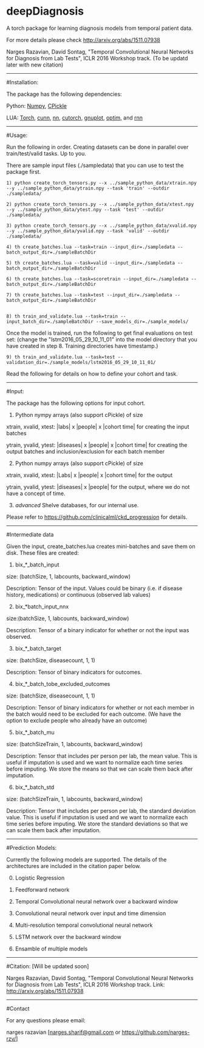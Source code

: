 # deepDiagnosis
A torch package for learning diagnosis models from temporal patient data.

For more details please check http://arxiv.org/abs/1511.07938 

Narges Razavian, David Sontag, "Temporal Convolutional Neural Networks for Diagnosis from Lab Tests", ICLR 2016 Workshop track. (To be updatd later with new citation)

----------------------------------------------------
#Installation:

The package has the following dependencies:

Python: [Numpy](http://www.scipy.org/scipylib/download.html), [CPickle](https://pymotw.com/2/pickle/)

LUA: [Torch](http://torch.ch/docs/getting-started.html), [cunn](https://github.com/torch/cunn), [nn](https://github.com/torch/nn), [cutorch](https://github.com/torch/cutorch), [gnuplot](https://github.com/torch/gnuplot), [optim](https://github.com/torch/optim), and [rnn](https://github.com/Element-Research/rnn)

----------------------------------------------------
#Usage:


Run the following in order. Creating datasets can be done in parallel over train/test/valid tasks. Up to you.

There are sample input files (./sampledata) that you can use to test the package first.


	1) python create_torch_tensors.py --x ../sample_python_data/xtrain.npy --y ../sample_python_data/ytrain.npy --task 'train' --outdir ./sampledata/

	2) python create_torch_tensors.py --x ../sample_python_data/xtest.npy --y ../sample_python_data/ytest.npy --task 'test' --outdir ./sampledata/

	3) python create_torch_tensors.py --x ../sample_python_data/xvalid.npy --y ../sample_python_data/yvalid.npy --task 'valid' --outdir ./sampledata/

	4) th create_batches.lua --task=train --input_dir=./sampledata --batch_output_dir=./sampleBatchDir 

	5) th create_batches.lua --task=valid --input_dir=./sampledata --batch_output_dir=./sampleBatchDir 

	6) th create_batches.lua --task=scoretrain --input_dir=./sampledata --batch_output_dir=./sampleBatchDir 

	7) th create_batches.lua --task=test --input_dir=./sampledata --batch_output_dir=./sampleBatchDir


	8) th train_and_validate.lua --task=train --input_batch_dir=./sampleBatchDir --save_models_dir=./sample_models/


Once the model is trained, run the following to get final evaluations on test set: (change the "lstm2016_05_29_10_11_01" into the model directory that you have created in step 8. Training directories have timestamp.)


	9) th train_and_validate.lua --task=test --validation_dir=./sample_models/lstm2016_05_29_10_11_01/

Read the following for details on how to define your cohort and task.

----------------------------------------------------
#Input: 


The package has the following options for input cohort.


1) Python nympy arrays (also support cPickle) of size 

xtrain, xvalid, xtest: |labs| x |people| x |cohort time| for creating the input batches
	
ytrain, yvalid, ytest: |diseases| x |people| x |cohort time| for creating the output batches and inclusion/exclusion for each batch member

	
2) Python numpy arrays (also support cPickle) of size

xtrain, xvalid, xtest: |Labs| x |people| x |cohort time| for the output
	
ytrain, yvalid, ytest: |diseases| x |people| for the output, where we do not have a concept of time.


3) *advanced* Shelve databases, for our internal use.

Please refer to https://github.com/clinicalml/ckd_progression for details.

----------------------------------------------------
#Intermediate data

Given the input, create_batches.lua creates mini-batches and save them on disk. These files are created:

1) bix_*_batch_input

size: (batchSize, 1, labcounts, backward_window)

Description: Tensor of the input. Values could be binary (i.e. if disease history, medications)  or continuous (observed lab values)

2) bix_*batch_input_nnx

size:(batchSize, 1, labcounts, backward_window)

Description: Tensor of a binary indicator for whether or not the input was observed.

3) bix_*_batch_target

size: (batchSize, diseasecount, 1, 1)

Description: Tensor of binary indicators for outcomes.

4) bix_*_batch_tobe_excluded_outcomes 

size: (batchSize, diseasecount, 1, 1)

Description: Tensor of binary indicators for whether or not each member in the batch would need to be excluded for each outcome. (We have the option to exclude people who already have an outcome)

5) bix_*_batch_mu

size: (batchSizeTrain, 1, labcounts, backward_window)

Description: Tensor that includes per person per lab, the mean value. This is useful if imputation is used and we want to normalize each time series before imputing. We store the means so that we can scale them back after imputation.

6) bix_*_batch_std

size: (batchSizeTrain, 1, labcounts, backward_window)

Description: Tensor that includes per person per lab, the standard deviation value. This is useful if imputation is used and we want to normalize each time series before imputing. We store the standard deviations so that we can scale them back after imputation.

----------------------------------------------------

#Prediction Models:

Currently the following models are supported. The details of the architectures are included in the citation paper below.


0) Logistic Regression

1) Feedforward network

2) Temporal Convolutional neural network over a backward window

3) Convolutional neural network over input and time dimension

4) Multi-resolution temporal convolutional neural network

5) LSTM network over the backward window

6) Ensamble of multiple models

----------------------------------------------------

#Citation: [Will be updated soon]

Narges Razavian, David Sontag, "Temporal Convolutional Neural Networks 
for Diagnosis from Lab Tests", ICLR 2016 Workshop track.
Link: http://arxiv.org/abs/1511.07938 

----------------------------------------------------
#Contact

For any questions please email:

narges razavian [narges.sharif@gmail.com or https://github.com/narges-rzv/]

